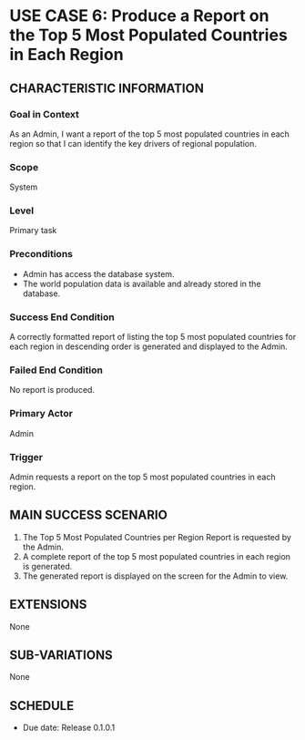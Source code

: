 # USE CASE 6: Produce a Report on the Top 5 Most Populated Countries in Each Region

## CHARACTERISTIC INFORMATION

### Goal in Context
As an Admin, I want a report of the top 5 most populated countries in each region so that I can identify the key drivers of regional population.

### Scope
System

### Level
Primary task

### Preconditions
* Admin has access the database system.  
* The world population data is available and already stored in the database.

### Success End Condition
A correctly formatted report of listing the top 5 most populated countries for each region in descending order is generated and displayed to the Admin.

### Failed End Condition
No report is produced.

### Primary Actor
Admin

### Trigger
Admin requests a report on the top 5 most populated countries in each region.

## MAIN SUCCESS SCENARIO
1. The Top 5 Most Populated Countries per Region Report is requested by the Admin.  
2. A complete report of the top 5 most populated countries in each region is generated.  
3. The generated report is displayed on the screen for the Admin to view.

## EXTENSIONS
None

## SUB-VARIATIONS
None

## SCHEDULE
* Due date: Release 0.1.0.1
